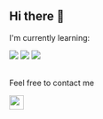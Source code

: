 <h2>Hi there 👋</h2>

<p>I'm currently learning:</p>

<div>
  
  <img src="https://camo.githubusercontent.com/316ccceb2c875497ee2197622c2040a241b8afe4ff78ab7cc0161ee2a644b8a3/68747470733a2f2f696d672e736869656c64732e696f2f62616467652f4c61726176656c2d4646324432303f7374796c653d666f722d7468652d6261646765266c6f676f3d6c61726176656c266c6f676f436f6c6f723d7768697465" />
  <img src="https://camo.githubusercontent.com/dc93514cb1c400ba025bf41ae9e44069c69457423ef47352309a02d9a1373f1f/68747470733a2f2f696d672e736869656c64732e696f2f62616467652f4a6176615363726970742d4637444631453f7374796c653d666f722d7468652d6261646765266c6f676f3d4a617661536372697074266c6f676f436f6c6f723d7768697465" />
   <img src="https://camo.githubusercontent.com/268ac512e333b69600eb9773a8f80b7a251f4d6149642a50a551d4798183d621/68747470733a2f2f696d672e736869656c64732e696f2f62616467652f52656163742d3230323332413f7374796c653d666f722d7468652d6261646765266c6f676f3d7265616374266c6f676f436f6c6f723d363144414642" />
</div>
<br />
<p>Feel free to contact me</p>
<div>
  <a link="mailto:faliq.kintara14@gmail.com">
    <img style="width: 26px;" src="https://th.bing.com/th/id/OIP.QP0jsw6idYMNkD-K3Pas2AHaHa?w=187&h=187&c=7&r=0&o=5&pid=1.7" />
  </a>
</div>
<!---
FelixItsMe/FelixItsMe is a ✨ special ✨ repository because its `README.md` (this file) appears on your GitHub profile.
You can click the Preview link to take a look at your changes.
--->
